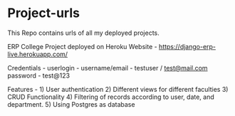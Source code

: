 # Project-urls
This Repo contains urls of all my deployed projects.

ERP College Project deployed on Heroku
  Website - https://django-erp-live.herokuapp.com/
  
  Credentials - userlogin - username/email - testuser / test@mail.com
                            password - test@123
                            
  Features -  1) User authentication
              2) Different views for different faculties
              3) CRUD Functionality
              4) Filtering of records according to user, date, and department.
              5) Using Postgres as database
             


